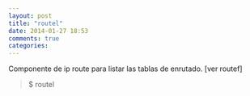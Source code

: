 ```yaml
---
layout: post
title: "routel"
date: 2014-01-27 18:53
comments: true
categories: 
---
```

Componente de ip route para listar las tablas de enrutado. [ver routef]

>$ routel

